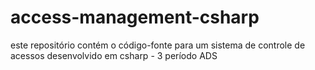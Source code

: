 # access-management-csharp
este repositório contém o código-fonte para um sistema de controle de acessos desenvolvido em csharp - 3 período ADS
